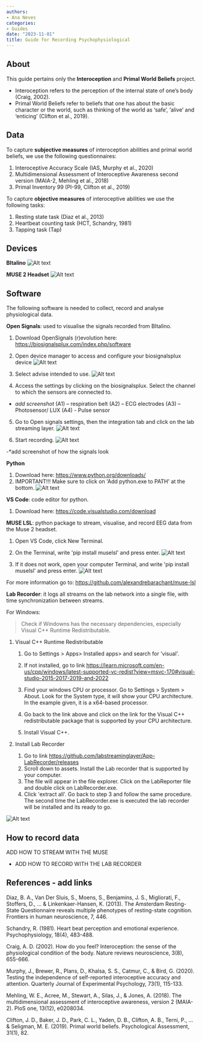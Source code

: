 ```yaml
---
authors: 
- Ana Neves
categories:
- Guides 
date: "2023-11-01"
title: Guide for Recording Psychophysiological
---
```



## **About**


This guide pertains only the **Interoception** and **Primal World Beliefs** project.

  - Interoception refers to the perception of the internal state of one’s body (Craig, 2002).
  - Primal World Beliefs refer to beliefs that one has about the basic character or the world, such as thinking of the world as ‘safe’, ‘alive’ and ‘enticing’ (Clifton et al., 2019).

## **Data**

To capture **subjective measures** of interoception abilities and primal world beliefs, we use the following questionnaires:

1. Interoceptive Accuracy Scale (IAS, Murphy et al., 2020)
2. Multidimensional Assessment of Interoceptive Awareness second version (MAIA-2, Mehling et al., 2018)
3. Primal Inventory 99 (PI-99, Clifton et al., 2019)

To capture **objective measures** of interoceptive abilities we use the following tasks:

1.	Resting state task (Diaz et al., 2013) 
2.	Heartbeat counting task (HCT, Schandry, 1981) 
3.	Tapping task (Tap) 

## **Devices**


**BItalino**
![Alt text](images/BItalino.png)

**MUSE 2 Headset**
![Alt text](images/MUSE.png)



## **Software**

The following software is needed to collect, record and analyse physiological data. 

**Open Signals**: used to visualise the signals recorded from BItalino.

1. Download OpenSignals (r)evolution here: https://biosignalsplux.com/index.php/software
2. Open device manager to access and configure your biosignalsplux device
![Alt text](images/image.png)

3. Select advise intended to use. 
![Alt text](images/image-1.png)

4. Access the settings by clicking on the biosignalsplux. Select the channel to which the sensors are connected to. 

- *add screenshot* 
(A1) – respiration belt
(A2) – ECG electrodes
(A3) – Photosensor/ LUX
(A4) -  Pulse sensor 

5.  Go to Open signals settings, then the integration tab and click on the lab streaming layer. 
![Alt text](images/image-3.png)

6. Start recording. 
![Alt text](<images/image-4 .png>)

-*add screenshot of how the signals look

**Python**

1. Download here:  https://www.python.org/downloads/
2. IMPORTANT!!! Make sure to click on 'Add python.exe to PATH' at the bottom. 
![Alt text](images/image-2.png)

**VS Code**: code editor for python.

1. Download here: https://code.visualstudio.com/download


**MUSE LSL**: python package to stream, visualise, and record EEG data from the Muse 2 headset.

1. Open VS Code, click New Terminal.
2. On the Terminal, write 'pip install muselsl' and press enter.
![Alt text](images/image-4.png)

1. If it does not work, open your computer Terminal, and write 'pip install muselsl' and press enter.
![Alt text](images/image-5.png)

For more information go to: https://github.com/alexandrebarachant/muse-lsl


**Lab Recorder**: it logs all streams on the lab network into a single file, with time synchronization between streams. 

For Windows:

> Check if Windowns has the necessary dependencies, especially Visual C++ Runtime Redistributable. 
 


1. Visual C++ Runtime Redistributable

    1. Go to Settings > Apps> Installed apps> and search for 'visual'. 
   
    2. If not installed, go to link https://learn.microsoft.com/en-us/cpp/windows/latest-supported-vc-redist?view=msvc-170#visual-studio-2015-2017-2019-and-2022

    3. Find your windows CPU or processor. Go to Settings > System > About. Look for the System type, it will show your CPU architecture. In the example given, it is a x64-based processor.

    4. Go back to the link above and click on the link for the Visual C++ redistributable package that is supported by your CPU architecture. 

    5. Install Visual C++.

2. Install Lab Recorder
   1. Go to link https://github.com/labstreaminglayer/App-LabRecorder/releases
    2. Scroll down to assets. Install the Lab recorder that is supported by your computer.
    3. The file will appear in the file explorer. Click on the LabReporter file and double click on LabRecorder.exe. 
    4. Click 'extract all'. Go back to step 3 and follow the same procedure. The second time the LabRecorder.exe is executed the lab recorder will be installed and its ready to go. 
   
![Alt text](images/image-7.png)
  


## **How to record data**

 ADD HOW TO STREAM WITH THE MUSE
- ADD HOW TO RECORD WITH THE LAB RECORDER 


## References - add links

Diaz, B. A., Van Der Sluis, S., Moens, S., Benjamins, J. S., Migliorati, F., Stoffers, D., ... & Linkenkaer-Hansen, K. (2013). The Amsterdam Resting-State Questionnaire reveals multiple phenotypes of resting-state cognition. Frontiers in human neuroscience, 7, 446.

Schandry, R. (1981). Heart beat perception and emotional experience. Psychophysiology, 18(4), 483-488. 

Craig, A. D. (2002). How do you feel? Interoception: the sense of the physiological condition of the body. Nature reviews neuroscience, 3(8), 655-666.

Murphy, J., Brewer, R., Plans, D., Khalsa, S. S., Catmur, C., & Bird, G. (2020). Testing the independence of self-reported interoceptive accuracy and attention. Quarterly Journal of Experimental Psychology, 73(1), 115-133.

Mehling, W. E., Acree, M., Stewart, A., Silas, J., & Jones, A. (2018). The multidimensional assessment of interoceptive awareness, version 2 (MAIA-2). PloS one, 13(12), e0208034.

Clifton, J. D., Baker, J. D., Park, C. L., Yaden, D. B., Clifton, A. B., Terni, P., ... & Seligman, M. E. (2019). Primal world beliefs. Psychological Assessment, 31(1), 82.
